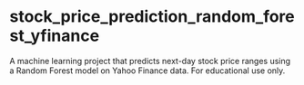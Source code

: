 # stock_price_prediction_random_forest_yfinance
A machine learning project that predicts next-day stock price ranges using a Random Forest model on Yahoo Finance data. For educational use only.
